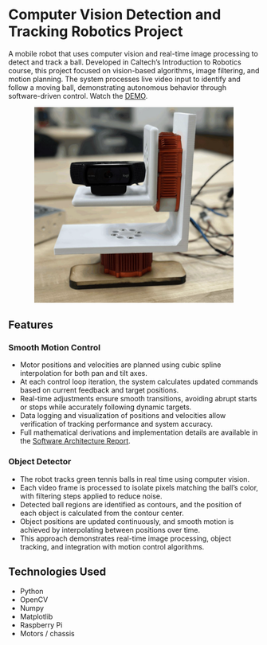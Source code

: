 # Computer Vision Detection and Tracking Robotics Project
A mobile robot that uses computer vision and real-time image processing to detect and track a ball. Developed in Caltech’s Introduction to Robotics course, this project focused on vision-based algorithms, image filtering, and motion planning. The system processes live video input to identify and follow a moving ball, demonstrating autonomous behavior through software-driven control. Watch the [DEMO](https://www.youtube.com/watch?v=-PGfyatwvf8).

<p align="center">
  <img src="Front-View-of-Robot.png" width="400">
</p>

## Features
### Smooth Motion Control
- Motor positions and velocities are planned using cubic spline interpolation for both pan and tilt axes.
- At each control loop iteration, the system calculates updated commands based on current feedback and target positions.
- Real-time adjustments ensure smooth transitions, avoiding abrupt starts or stops while accurately following dynamic targets.
- Data logging and visualization of positions and velocities allow verification of tracking performance and system accuracy.
- Full mathematical derivations and implementation details are available in the [Software Architecture Report](Software-Architecture-Report.pdf).

### Object Detector
- The robot tracks green tennis balls in real time using computer vision.
- Each video frame is processed to isolate pixels matching the ball’s color, with filtering steps applied to reduce noise.
- Detected ball regions are identified as contours, and the position of each object is calculated from the contour center.
- Object positions are updated continuously, and smooth motion is achieved by interpolating between positions over time.
- This approach demonstrates real-time image processing, object tracking, and integration with motion control algorithms.
  


## Technologies Used
- Python
- OpenCV 
- Numpy
- Matplotlib
- Raspberry Pi 
- Motors / chassis 
  
